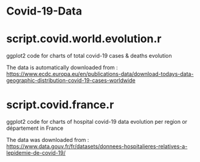 # Covid-19-Data

# script.covid.world.evolution.r
ggplot2 code for charts of total covid-19 cases & deaths evolution 

The data is automatically downloaded from : 
https://www.ecdc.europa.eu/en/publications-data/download-todays-data-geographic-distribution-covid-19-cases-worldwide

# script.covid.france.r
ggplot2 code for charts of hospital covid-19 data evolution per region or département in France 

The data was downloaded from :
https://www.data.gouv.fr/fr/datasets/donnees-hospitalieres-relatives-a-lepidemie-de-covid-19/

